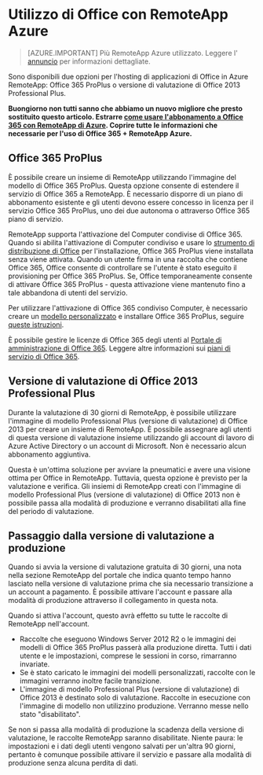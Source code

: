
<properties
    pageTitle="Utilizzo di Office con RemoteApp Azure | Microsoft Azure" 
    description="Informazioni su interazione Office e RemoteApp di Azure"
    services="remoteapp"
    documentationCenter=""
    authors="lizap"
    manager="mbaldwin" />

<tags
    ms.service="remoteapp"
    ms.workload="compute"
    ms.tgt_pltfrm="na"
    ms.devlang="na"
    ms.topic="article"
    ms.date="08/15/2016"
    ms.author="elizapo" />

# <a name="using-office-with-azure-remoteapp"></a>Utilizzo di Office con RemoteApp Azure

> [AZURE.IMPORTANT]
> Più RemoteApp Azure utilizzato. Leggere l' [annuncio](https://go.microsoft.com/fwlink/?linkid=821148) per informazioni dettagliate.

Sono disponibili due opzioni per l'hosting di applicazioni di Office in Azure RemoteApp: Office 365 ProPlus o versione di valutazione di Office 2013 Professional Plus.

**Buongiorno non tutti sanno che abbiamo un nuovo migliore che presto sostituito questo articolo. Estrarre [come usare l'abbonamento a Office 365 con RemoteApp di Azure](remoteapp-officesubscription.md). Coprire tutte le informazioni che necessarie per l'uso di Office 365 + RemoteApp Azure.**

## <a name="office-365-proplus"></a>Office 365 ProPlus
È possibile creare un insieme di RemoteApp utilizzando l'immagine del modello di Office 365 ProPlus. Questa opzione consente di estendere il servizio di Office 365 a RemoteApp. È necessario disporre di un piano di abbonamento esistente e gli utenti devono essere concesso in licenza per il servizio Office 365 ProPlus, uno dei due autonoma o attraverso Office 365 piano di servizio.

RemoteApp supporta l'attivazione del Computer condivise di Office 365. Quando si abilita l'attivazione di Computer condiviso e usare lo [strumento di distribuzione di Office](http://www.microsoft.com/download/details.aspx?id=36778) per l'installazione, Office 365 ProPlus viene installata senza viene attivata. Quando un utente firma in una raccolta che contiene Office 365, Office consente di controllare se l'utente è stato eseguito il provisioning per Office 365 ProPlus. Se, Office temporaneamente consente di attivare Office 365 ProPlus - questa attivazione viene mantenuto fino a tale abbandona di utenti del servizio.

Per utilizzare l'attivazione di Office 365 condiviso Computer, è necessario creare un [modello personalizzato](remoteapp-create-custom-image.md) e installare Office 365 ProPlus, seguire [queste istruzioni](https://technet.microsoft.com/library/dn782858.aspx).

È possibile gestire le licenze di Office 365 degli utenti al [Portale di amministrazione di Office 365](https://portal.office365.com/). Leggere altre informazioni sui [piani di servizio di Office 365](http://technet.microsoft.com/library/office-365-plan-options.aspx).  


## <a name="office-2013-professional-plus-trial"></a>Versione di valutazione di Office 2013 Professional Plus
Durante la valutazione di 30 giorni di RemoteApp, è possibile utilizzare l'immagine di modello Professional Plus (versione di valutazione) di Office 2013 per creare un insieme di RemoteApp. È possibile assegnare agli utenti di questa versione di valutazione insieme utilizzando gli account di lavoro di Azure Active Directory o un account di Microsoft. Non è necessario alcun abbonamento aggiuntiva.

Questa è un'ottima soluzione per avviare la pneumatici e avere una visione ottima per Office in RemoteApp. Tuttavia, questa opzione è previsto per la valutazione e verifica. Gli insiemi di RemoteApp creati con l'immagine di modello Professional Plus (versione di valutazione) di Office 2013 non è possibile passa alla modalità di produzione e verranno disabilitati alla fine del periodo di valutazione.

## <a name="switching-from-trial-to-production"></a>Passaggio dalla versione di valutazione a produzione
Quando si avvia la versione di valutazione gratuita di 30 giorni, una nota nella sezione RemoteApp del portale che indica quanto tempo hanno lasciato nella versione di valutazione prima che sia necessario transizione a un account a pagamento. È possibile attivare l'account e passare alla modalità di produzione attraverso il collegamento in questa nota.

Quando si attiva l'account, questo avrà effetto su tutte le raccolte di RemoteApp nell'account.

- Raccolte che eseguono Windows Server 2012 R2 o le immagini dei modelli di Office 365 ProPlus passerà alla produzione diretta. Tutti i dati utente e le impostazioni, comprese le sessioni in corso, rimarranno invariate.
- Se è stato caricato le immagini dei modelli personalizzati, raccolte con le immagini verranno inoltre facile transizione.
- L'immagine di modello Professional Plus (versione di valutazione) di Office 2013 è destinato solo di valutazione. Raccolte in esecuzione con l'immagine di modello non utilizzino produzione. Verranno messe nello stato "disabilitato".


Se non si passa alla modalità di produzione la scadenza della versione di valutazione, le raccolte RemoteApp saranno disabilitate. Niente paura: le impostazioni e i dati degli utenti vengono salvati per un'altra 90 giorni, pertanto è comunque possibile attivare il servizio e passare alla modalità di produzione senza alcuna perdita di dati.
